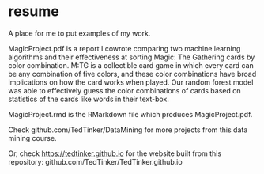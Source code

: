 # resume
A place for me to put examples of my work.

MagicProject.pdf is a report I cowrote comparing two machine learning algorithms and their effectiveness at sorting Magic: The Gathering cards by color combination. M:TG is a collectible card game in which every card can be any combination of five colors, and these color combinations have broad implications on how the card works when played. Our random forest model was able to effectively guess the color combinations of cards based on statistics of the cards like words in their text-box.

MagicProject.rmd is the RMarkdown file which produces MagicProject.pdf. 

Check github.com/TedTinker/DataMining for more projects from this data mining course.

Or, check https://tedtinker.github.io for the website built from this repository: github.com/TedTinker/TedTinker.github.io
